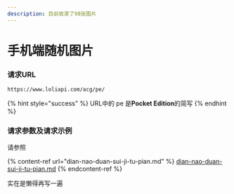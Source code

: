 ```yaml
---
description: 目前收录了98张图片
---
```


# 手机端随机图片

### 请求URL

```
https://www.loliapi.com/acg/pe/
```

{% hint style="success" %}
URL中的 pe 是**Pocket Edition**的简写
{% endhint %}

### 请求参数及请求示例

请参照

{% content-ref url="dian-nao-duan-sui-ji-tu-pian.md" %}
[dian-nao-duan-sui-ji-tu-pian.md](dian-nao-duan-sui-ji-tu-pian.md)
{% endcontent-ref %}

实在是懒得再写一遍
